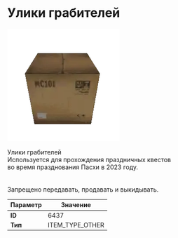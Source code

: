 # Улики грабителей

![Item Image](../img/6437.webp?raw=true)

Улики грабителей<br>Используется для прохождения праздничных квестов<br>во время празднования Пасхи в 2023 году.<br><br><br>Запрещено передавать, продавать и выкидывать.


| Параметр | Значение |
|----------|----------|
| **ID** | 6437 |
| **Тип** | ITEM_TYPE_OTHER |

